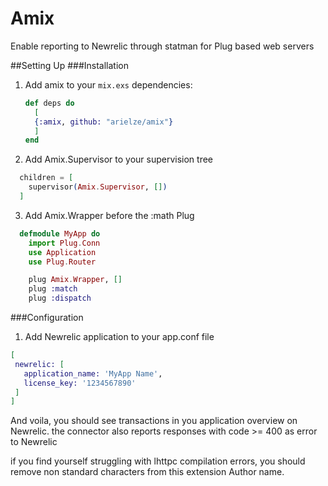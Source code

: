 Amix
====

Enable reporting to Newrelic through statman for Plug based web servers

##Setting Up 
###Installation

1. Add amix to your `mix.exs` dependencies:

    ```elixir
    def deps do
      [
      {:amix, github: "arielze/amix"}
      ]
    end
    ```

2. Add Amix.Supervisor to your supervision tree

  ```elixir
    children = [
      supervisor(Amix.Supervisor, [])
    ]
  ```

3. Add Amix.Wrapper before the :math Plug

  ```elixir
    defmodule MyApp do
      import Plug.Conn
      use Application
      use Plug.Router

      plug Amix.Wrapper, [] 
      plug :match
      plug :dispatch
  ```

###Configuration

1. Add Newrelic application to your app.conf file
  ```elixir
 [
   newrelic: [
     application_name: 'MyApp Name', 
     license_key: '1234567890'
   ]
 ]  
 ```

 And voila, you should see transactions in you application overview on Newrelic.
 the connector also reports responses with code >= 400 as error to Newrelic

if you find yourself struggling with lhttpc compilation errors, you should remove non standard characters from this extension Author name.


